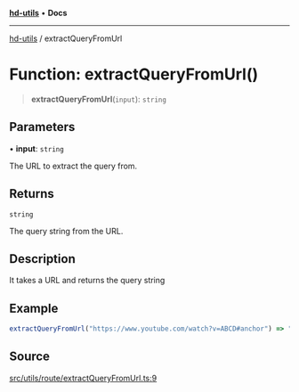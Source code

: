 [**hd-utils**](../README.md) • **Docs**

***

[hd-utils](../globals.md) / extractQueryFromUrl

# Function: extractQueryFromUrl()

> **extractQueryFromUrl**(`input`): `string`

## Parameters

• **input**: `string`

The URL to extract the query from.

## Returns

`string`

The query string from the URL.

## Description

It takes a URL and returns the query string

## Example

```ts
extractQueryFromUrl("https://www.youtube.com/watch?v=ABCD#anchor") => "v=ABCD"
```

## Source

[src/utils/route/extractQueryFromUrl.ts:9](https://github.com/AhmadHddad/h-utils/blob/8e9e542f98b1a43a336ce585dc8666b21b0e894d/src/utils/route/extractQueryFromUrl.ts#L9)
